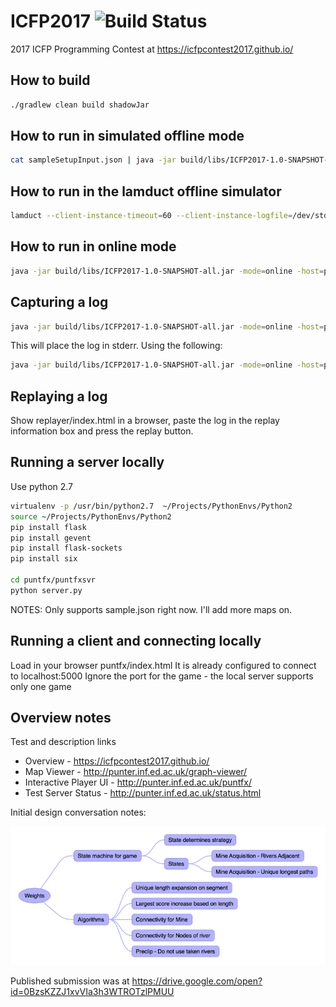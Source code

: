 # ICFP2017 ![Build Status](https://circleci.com/gh/kercheval/ICFP2017.svg?style=shield&circle-token=:circle-token)

2017 ICFP Programming Contest at https://icfpcontest2017.github.io/

## How to build

```bash
./gradlew clean build shadowJar 
```
## How to run in simulated offline mode

```bash
cat sampleSetupInput.json | java -jar build/libs/ICFP2017-1.0-SNAPSHOT-all.jar 
```

## How to run in the lamduct offline simulator

```bash
lamduct --client-instance-timeout=60 --client-instance-logfile=/dev/stdout --log-level=3 --game-port=9017 ./run-offline.sh
```

## How to run in online mode

```bash
java -jar build/libs/ICFP2017-1.0-SNAPSHOT-all.jar -mode=online -host=punter.inf.ed.ac.uk -port=9004 
```

## Capturing a log

```bash
java -jar build/libs/ICFP2017-1.0-SNAPSHOT-all.jar -mode=online -host=punter.inf.ed.ac.uk -port=9009 -capture
```

This will place the log in stderr.  Using the following:

```bash
java -jar build/libs/ICFP2017-1.0-SNAPSHOT-all.jar -mode=online -host=punter.inf.ed.ac.uk -port=9009 -capture &> capture.txt
```

## Replaying a log

Show replayer/index.html in a browser, paste the log in the replay information box and press the replay button.

## Running a server locally

Use python 2.7

```bash
virtualenv -p /usr/bin/python2.7  ~/Projects/PythonEnvs/Python2
source ~/Projects/PythonEnvs/Python2
pip install flask
pip install gevent
pip install flask-sockets
pip install six

cd puntfx/puntfxsvr
python server.py
```

NOTES:
Only supports sample.json right now. I'll add more maps on.

## Running a client and connecting locally
Load in your browser puntfx/index.html
It is already configured to connect to localhost:5000
Ignore the port for the game - the local server supports only one game

## Overview notes

Test and description links

- Overview - <https://icfpcontest2017.github.io/>
- Map Viewer - <http://punter.inf.ed.ac.uk/graph-viewer/>
- Interactive Player UI - <http://punter.inf.ed.ac.uk/puntfx/>
- Test Server Status - <http://punter.inf.ed.ac.uk/status.html>

Initial design conversation notes:

![Notes](Notes.png)

Published submission was at https://drive.google.com/open?id=0BzsKZZJ1xvVIa3h3WTROTzlPMUU
